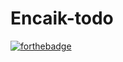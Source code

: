 # Encaik-todo
[![forthebadge](https://forthebadge.com/images/badges/uses-html.svg)](https://forthebadge.com)
